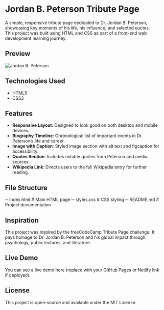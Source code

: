 # Jordan B. Peterson Tribute Page

A simple, responsive tribute page dedicated to Dr. Jordan B. Peterson, showcasing key moments of his life, his influence, and selected quotes. This project was built using HTML and CSS as part of a front-end web development learning journey.

##  Preview

![Jordan B. Peterson](https://stream.org/wp-content/uploads/45739346364_08d7d26490_k-1.jpg)

##  Technologies Used

- HTML5
- CSS3

##  Features

- **Responsive Layout**: Designed to look good on both desktop and mobile devices.
- **Biography Timeline**: Chronological list of important events in Dr. Peterson’s life and career.
- **Image with Caption**: Styled image section with alt text and figcaption for accessibility.
- **Quotes Section**: Includes notable quotes from Peterson and media sources.
- **Wikipedia Link**: Directs users to the full Wikipedia entry for further reading.

##  File Structure

─ index.html # Main HTML page 
─ styles.css # CSS styling 
─ README.md # Project documentation


## Inspiration
This project was inspired by the freeCodeCamp Tribute Page challenge. It pays homage to Dr. Jordan B. Peterson and his global impact through psychology, public lectures, and literature.

## Live Demo
You can see a live demo here (replace with your GitHub Pages or Netlify link if deployed).

## License
This project is open-source and available under the MIT License.
